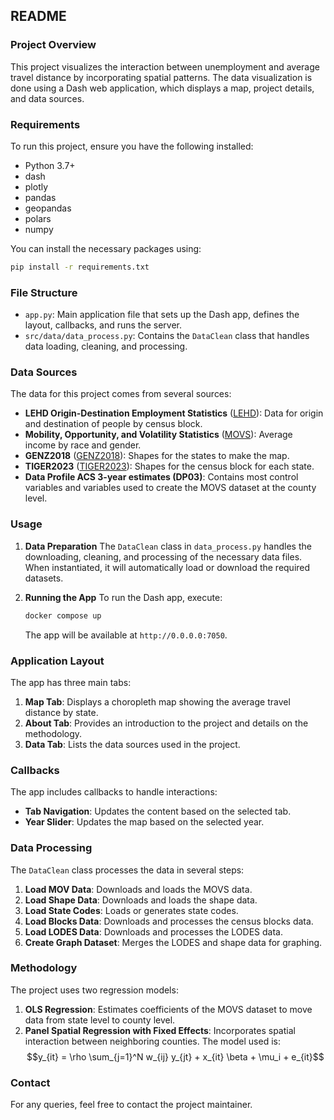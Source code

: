 ## README

### Project Overview
This project visualizes the interaction between unemployment and average travel distance by incorporating spatial patterns. The data visualization is done using a Dash web application, which displays a map, project details, and data sources.

### Requirements
To run this project, ensure you have the following installed:

- Python 3.7+
- dash
- plotly
- pandas
- geopandas
- polars
- numpy

You can install the necessary packages using:
```bash
pip install -r requirements.txt
```

### File Structure
- `app.py`: Main application file that sets up the Dash app, defines the layout, callbacks, and runs the server.
- `src/data/data_process.py`: Contains the `DataClean` class that handles data loading, cleaning, and processing.

### Data Sources
The data for this project comes from several sources:
- **LEHD Origin-Destination Employment Statistics** ([LEHD](https://lehd.ces.census.gov/data/lodes/LODES8/)): Data for origin and destination of people by census block.
- **Mobility, Opportunity, and Volatility Statistics** ([MOVS](https://www.census.gov/programs-surveys/ces/data/public-use-data/mobility-opportunity-volatility-statistics.html)): Average income by race and gender.
- **GENZ2018** ([GENZ2018](https://www2.census.gov/geo/tiger/GENZ2018/shp/)): Shapes for the states to make the map.
- **TIGER2023** ([TIGER2023](https://www2.census.gov/geo/tiger/TIGER2023/TABBLOCK20/)): Shapes for the census block for each state.
- **Data Profile ACS 3-year estimates (DP03)**: Contains most control variables and variables used to create the MOVS dataset at the county level.

### Usage

1. **Data Preparation**
   The `DataClean` class in `data_process.py` handles the downloading, cleaning, and processing of the necessary data files. When instantiated, it will automatically load or download the required datasets.
   
2. **Running the App**
   To run the Dash app, execute:
   ```bash
   docker compose up
   ```
   The app will be available at `http://0.0.0.0:7050`.

### Application Layout
The app has three main tabs:
1. **Map Tab**: Displays a choropleth map showing the average travel distance by state.
2. **About Tab**: Provides an introduction to the project and details on the methodology.
3. **Data Tab**: Lists the data sources used in the project.

### Callbacks
The app includes callbacks to handle interactions:
- **Tab Navigation**: Updates the content based on the selected tab.
- **Year Slider**: Updates the map based on the selected year.

### Data Processing
The `DataClean` class processes the data in several steps:
1. **Load MOV Data**: Downloads and loads the MOVS data.
2. **Load Shape Data**: Downloads and loads the shape data.
3. **Load State Codes**: Loads or generates state codes.
4. **Load Blocks Data**: Downloads and processes the census blocks data.
5. **Load LODES Data**: Downloads and processes the LODES data.
6. **Create Graph Dataset**: Merges the LODES and shape data for graphing.

### Methodology
The project uses two regression models:
1. **OLS Regression**: Estimates coefficients of the MOVS dataset to move data from state level to county level.
2. **Panel Spatial Regression with Fixed Effects**: Incorporates spatial interaction between neighboring counties. The model used is:
   $$y_{it} = \rho \sum_{j=1}^N w_{ij} y_{jt} + x_{it} \beta + \mu_i + e_{it}$$

### Contact
For any queries, feel free to contact the project maintainer.
